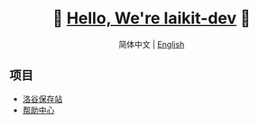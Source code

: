 <div align="center">
  <h1>🎉 <a href="https://laikit.dev">Hello, We're laikit-dev</a> 🥳</h1>
  <p>简体中文 | <a href="README.en.md">English</a></p>
</div>

## 项目

- [洛谷保存站](https://www.luogu.me)
- [帮助中心](https://help.luogu.me)
